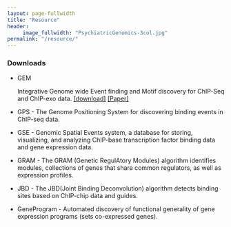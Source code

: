 ```yaml
---
layout: page-fullwidth
title: "Resource"
header:
     image_fullwidth: "PsychiatricGenomics-3col.jpg"
permalink: "/resource/"
---
```


### Downloads

   * GEM
       
       Integrative Genome wide Event finding and Motif discovery for ChIP-Seq and ChIP-exo data.  [[download]](http://cgs.csail.mit.edu/gem)  [[Paper]]()
   
   * GPS - The Genome Positioning System for discovering binding events in ChIP-seq data.
   
   * GSE - Genomic Spatial Events system, a database for storing, visualizing, and analyzing ChIP-base transcription factor binding data and gene expression data.
   
   * GRAM - The GRAM (Genetic RegulAtory Modules) algorithm identifies modules, collections of genes that share common regulators, as well as expression profiles.
   
   * JBD - The JBD(Joint Binding Deconvolution) algorithm detects binding sites based on ChIP-chip data and guides.
   
   * GeneProgram - Automated discovery of functional generality of gene expression programs (sets co-expressed genes).

